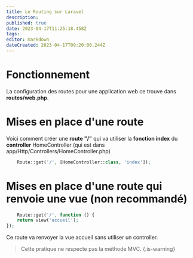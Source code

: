 ```yaml
---
title: Le Routing sur Laravel
description: 
published: true
date: 2023-04-17T11:25:18.458Z
tags: 
editor: markdown
dateCreated: 2023-04-17T09:20:00.244Z
---
```


# Fonctionnement
La configuration des routes pour une application web ce trouve dans **routes/web.php**.

# Mises en place d'une route
Voici comment créer une **route "/"** qui va utiliser la **fonction index** du **controller** HomeController (qui est dans app/Http/Controllers/HomeController.php)

```php
	Route::get('/', [HomeController::class, 'index']);
```

# Mises en place d'une route qui renvoie une vue (non recommandé)

```php
	Route::get('/', function () {
    return view('accueil');
});
```
Ce route va renvoyer la vue accueil sans utiliser un controller. 

> Cette pratique ne respecte pas la méthode MVC.
{.is-warning}
